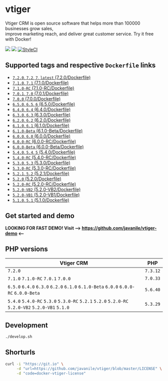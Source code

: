 # vtiger

Vtiger CRM is open source software that helps more than 100000 businesses grow sales,  
improve marketing reach, and deliver great customer service. Try it free with Docker!

[![](https://images.microbadger.com/badges/image/javanile/vtiger.svg)](https://hub.docker.com/r/javanile/vtiger/)
[![](https://images.microbadger.com/badges/version/javanile/vtiger.svg)](https://hub.docker.com/r/javanile/vtiger/)
[![StyleCI](https://github.styleci.io/repos/118489407/shield?branch=master)](https://github.styleci.io/repos/118489407)

## Supported tags and respective `Dockerfile` links
* [`7.2.0`, `7.2`, `7`, `latest` (7.2.0/Dockerfile)](https://github.com/javanile/vtiger/blob/master/7.2.0/Dockerfile)
* [`7.1.0`, `7.1` (7.1.0/Dockerfile)](https://github.com/javanile/vtiger/blob/master/7.1.0/Dockerfile)
* [`7.1.0-RC` (7.1.0-RC/Dockerfile)](https://github.com/javanile/vtiger/blob/master/7.1.0-RC/Dockerfile)
* [`7.0.1`, `7.0` (7.0.1/Dockerfile)](https://github.com/javanile/vtiger/blob/master/7.0.1/Dockerfile)
* [`7.0.0` (7.0.0/Dockerfile)](https://github.com/javanile/vtiger/blob/master/7.0.0/Dockerfile)
* [`6.5.0`, `6.5`, `6` (6.5.0/Dockerfile)](https://github.com/javanile/vtiger/blob/master/6.5.0/Dockerfile)
* [`6.4.0`, `6.4` (6.4.0/Dockerfile)](https://github.com/javanile/vtiger/blob/master/6.4.0/Dockerfile)
* [`6.3.0`, `6.3` (6.3.0/Dockerfile)](https://github.com/javanile/vtiger/blob/master/6.3.0/Dockerfile)
* [`6.2.0`, `6.2` (6.2.0/Dockerfile)](https://github.com/javanile/vtiger/blob/master/6.2.0/Dockerfile)
* [`6.1.0`, `6.1` (6.1.0/Dockerfile)](https://github.com/javanile/vtiger/blob/master/6.1.0/Dockerfile)
* [`6.1.0-Beta` (6.1.0-Beta/Dockerfile)](https://github.com/javanile/vtiger/blob/master/6.1.0-Beta/Dockerfile)
* [`6.0.0`, `6.0` (6.0.0/Dockerfile)](https://github.com/javanile/vtiger/blob/master/6.0.0/Dockerfile)
* [`6.0.0-RC` (6.0.0-RC/Dockerfile)](https://github.com/javanile/vtiger/blob/master/6.0.0-RC/Dockerfile)
* [`6.0.0-Beta` (6.0.0-Beta/Dockerfile)](https://github.com/javanile/vtiger/blob/master/6.0.0-Beta/Dockerfile)
* [`5.4.0`, `5.4`, `5` (5.4.0/Dockerfile)](https://github.com/javanile/vtiger/blob/master/5.4.0/Dockerfile)
* [`5.4.0-RC` (5.4.0-RC/Dockerfile)](https://github.com/javanile/vtiger/blob/master/5.4.0-RC/Dockerfile)
* [`5.3.0`, `5.3` (5.3.0/Dockerfile)](https://github.com/javanile/vtiger/blob/master/5.3.0/Dockerfile)
* [`5.3.0-RC` (5.3.0-RC/Dockerfile)](https://github.com/javanile/vtiger/blob/master/5.3.0-RC/Dockerfile)
* [`5.2.1`, `5.2` (5.2.1/Dockerfile)](https://github.com/javanile/vtiger/blob/master/5.2.1/Dockerfile)
* [`5.2.0` (5.2.0/Dockerfile)](https://github.com/javanile/vtiger/blob/master/5.2.0/Dockerfile)
* [`5.2.0-RC` (5.2.0-RC/Dockerfile)](https://github.com/javanile/vtiger/blob/master/5.2.0-RC/Dockerfile)
* [`5.2.0-VB2` (5.2.0-VB2/Dockerfile)](https://github.com/javanile/vtiger/blob/master/5.2.0-VB2/Dockerfile)
* [`5.2.0-VB1` (5.2.0-VB1/Dockerfile)](https://github.com/javanile/vtiger/blob/master/5.2.0-VB1/Dockerfile)
* [`5.1.0`, `5.1` (5.1.0/Dockerfile)](https://github.com/javanile/vtiger/blob/master/5.1.0/Dockerfile)

## Get started and demo

**LOOKING FOR FAST DEMO! Visit --> https://github.com/javanile/vtiger-demo <--**

## PHP versions

| Vtiger CRM                                                                                       | PHP      |
|--------------------------------------------------------------------------------------------------|----------|
| `7.2.0`                                                                                          | `7.3.12` |
| `7.1.0` `7.1.0-RC` `7.0.1` `7.0.0`                                                               | `7.0.33` |
| `6.5.0` `6.4.0` `6.3.0` `6.2.0` `6.1.0` `6.1.0-Beta` `6.0.0` `6.0.0-RC` `6.0.0-Beta`             | `5.6.40` |
| `5.4.0` `5.4.0-RC` `5.3.0` `5.3.0-RC` `5.2.1` `5.2.0` `5.2.0-RC` `5.2.0-VB2` `5.2.0-VB1` `5.1.0` | `5.3.29` |

## Development
 
```bash
./develop.sh
```

## Shorturls

```bash
curl -i "https://git.io" \
     -d "url=https://github.com/javanile/vtiger/blob/master/LICENSE" \
     -d "code=docker-vtiger-license"
```
